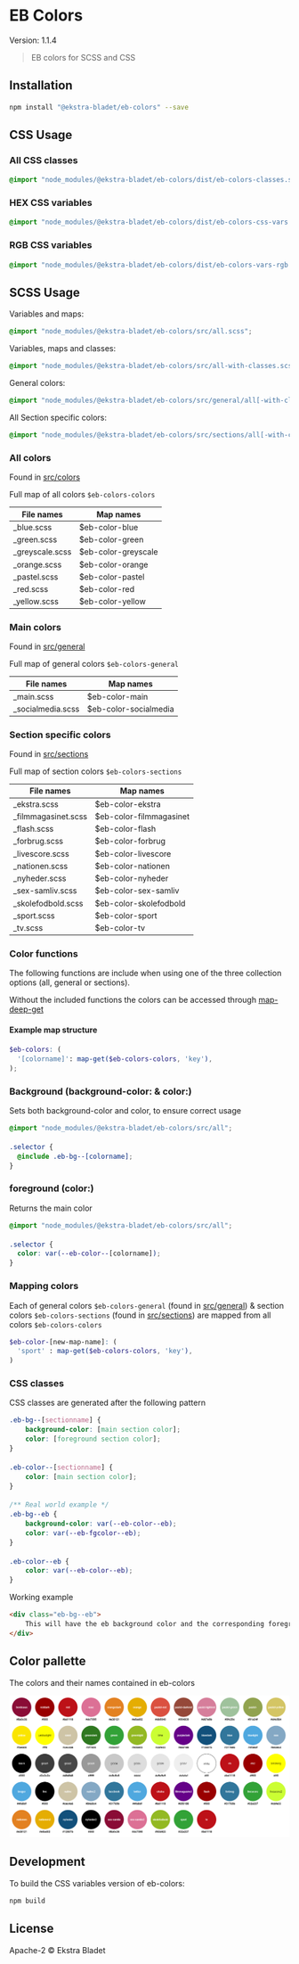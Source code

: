 # EB Colors

Version: 1.1.4

> EB colors for SCSS and CSS

## Installation

```bash
npm install "@ekstra-bladet/eb-colors" --save
```

## CSS Usage

### All CSS classes

```css
@import "node_modules/@ekstra-bladet/eb-colors/dist/eb-colors-classes.scss";
```

### HEX CSS variables

```css
@import "node_modules/@ekstra-bladet/eb-colors/dist/eb-colors-css-vars.scss";
```

### RGB CSS variables

```css
@import "node_modules/@ekstra-bladet/eb-colors/dist/eb-colors-vars-rgb.scss";
```

## SCSS Usage

Variables and maps:

```scss
@import "node_modules/@ekstra-bladet/eb-colors/src/all.scss";
```

Variables, maps and classes:

```scss
@import "node_modules/@ekstra-bladet/eb-colors/src/all-with-classes.scss";
```

General colors:

```scss
@import "node_modules/@ekstra-bladet/eb-colors/src/general/all[-with-classes].scss";
```

All Section specific colors:

```scss
@import "node_modules/@ekstra-bladet/eb-colors/src/sections/all[-with-classes].scss";
```

### All colors

Found in [src/colors](src/colors)

Full map of all colors `$eb-colors-colors`

| File names            | Map names                |
| ---                   | ---                      |
| _blue.scss            | $eb-color-blue           |
| _green.scss           | $eb-color-green          |
| _greyscale.scss       | $eb-color-greyscale      |
| _orange.scss          | $eb-color-orange         |
| _pastel.scss          | $eb-color-pastel         |
| _red.scss             | $eb-color-red            |
| _yellow.scss          | $eb-color-yellow         |

### Main colors

Found in [src/general](src/general)

Full map of general colors `$eb-colors-general`

| File names            | Map names                |
| ---                   | ---                      |
| _main.scss            | $eb-color-main           |
| _socialmedia.scss     | $eb-color-socialmedia    |

### Section specific colors

Found in [src/sections](src/sections)

Full map of section colors `$eb-colors-sections`

| File names            | Map names                 |
| ---                   | ---                       |
| _ekstra.scss          | $eb-color-ekstra          |
| _filmmagasinet.scss   | $eb-color-filmmagasinet   |
| _flash.scss           | $eb-color-flash           |
| _forbrug.scss         | $eb-color-forbrug         |
| _livescore.scss       | $eb-color-livescore       |
| _nationen.scss        | $eb-color-nationen        |
| _nyheder.scss         | $eb-color-nyheder         |
| _sex-samliv.scss      | $eb-color-sex-samliv      |
| _skolefodbold.scss    | $eb-color-skolefodbold    |
| _sport.scss           | $eb-color-sport           |
| _tv.scss              | $eb-color-tv              |

### Color functions

The following functions are include when using one of the three collection options (all, general or sections).

Without the included functions the colors can be accessed through [map-deep-get](https://css-tricks.com/snippets/sass/deep-getset-maps/#article-header-id-0)

#### Example map structure

```scss
$eb-colors: (
  '[colorname]': map-get($eb-colors-colors, 'key'),
);
```

### Background (background-color: & color:)

Sets both background-color and color, to ensure correct usage

```scss
@import "node_modules/@ekstra-bladet/eb-colors/src/all";

.selector {
  @include .eb-bg--[colorname];
}
```

### foreground (color:)

Returns the main color

```scss
@import "node_modules/@ekstra-bladet/eb-colors/src/all";

.selector {
  color: var(--eb-color--[colorname]);
}
```

### Mapping colors

Each of general colors `$eb-colors-general` (found in [src/general](src/general)) & section colors `$eb-colors-sections` (found in [src/sections](src/sections)) are mapped from all colors `$eb-colors-colors`

```scss
$eb-color-[new-map-name]: (
  'sport' : map-get($eb-colors-colors, 'key'),
)
```

### CSS classes

CSS classes are generated after the following pattern

```css
.eb-bg--[sectionname] {
    background-color: [main section color];
    color: [foreground section color];
}

.eb-color--[sectionname] {
    color: [main section color];
}

/** Real world example */
.eb-bg--eb {
    background-color: var(--eb-color--eb);
    color: var(--eb-fgcolor--eb);
}

.eb-color--eb {
    color: var(--eb-color--eb);
}
```

Working example

```html
<div class="eb-bg--eb">
    This will have the eb background color and the corresponding foreground color.
</div>
```

## Color pallette

The colors and their names contained in eb-colors

![](example/eb-colors-example.png)

## Development

To build the CSS variables version of eb-colors:

```bash
npm build
```

## License

Apache-2 © Ekstra Bladet

